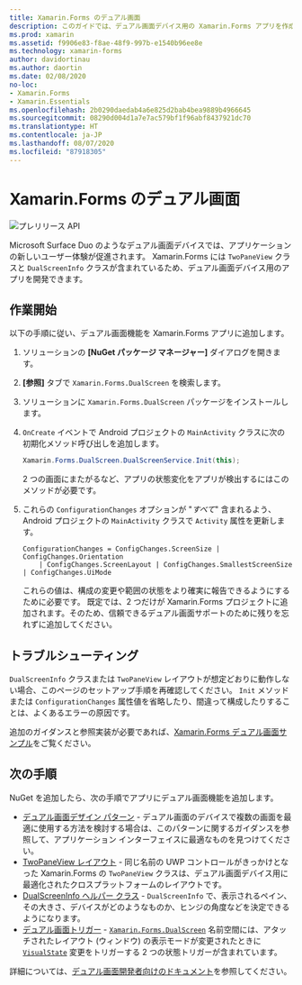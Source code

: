 ```yaml
---
title: Xamarin.Forms のデュアル画面
description: このガイドでは、デュアル画面デバイス用の Xamarin.Forms アプリを作成する方法について説明します。
ms.prod: xamarin
ms.assetid: f9906e83-f8ae-48f9-997b-e1540b96ee8e
ms.technology: xamarin-forms
author: davidortinau
ms.author: daortin
ms.date: 02/08/2020
no-loc:
- Xamarin.Forms
- Xamarin.Essentials
ms.openlocfilehash: 2b0290daedab4a6e825d2bab4bea9889b4966645
ms.sourcegitcommit: 08290d004d1a7e7ac579bf1f96abf8437921dc70
ms.translationtype: HT
ms.contentlocale: ja-JP
ms.lasthandoff: 08/07/2020
ms.locfileid: "87918305"
---
```

# <a name="no-locxamarinforms-dual-screen"></a>Xamarin.Forms のデュアル画面

![プレリリース API](~/media/shared/preview.png)

Microsoft Surface Duo のようなデュアル画面デバイスでは、アプリケーションの新しいユーザー体験が促進されます。 Xamarin.Forms には `TwoPaneView` クラスと `DualScreenInfo` クラスが含まれているため、デュアル画面デバイス用のアプリを開発できます。

## <a name="get-started"></a>作業開始

以下の手順に従い、デュアル画面機能を Xamarin.Forms アプリに追加します。

1. ソリューションの **[NuGet パッケージ マネージャー]** ダイアログを開きます。
2. **[参照]** タブで `Xamarin.Forms.DualScreen` を検索します。
3. ソリューションに `Xamarin.Forms.DualScreen` パッケージをインストールします。
4. `OnCreate` イベントで Android プロジェクトの `MainActivity` クラスに次の初期化メソッド呼び出しを追加します。

    ```csharp
    Xamarin.Forms.DualScreen.DualScreenService.Init(this);
    ```

    2 つの画面にまたがるなど、アプリの状態変化をアプリが検出するにはこのメソッドが必要です。

5. これらの `ConfigurationChanges` オプションが "_すべて_" 含まれるよう、Android プロジェクトの `MainActivity` クラスで `Activity` 属性を更新します。

    ```@csharp
    ConfigurationChanges = ConfigChanges.ScreenSize | ConfigChanges.Orientation
        | ConfigChanges.ScreenLayout | ConfigChanges.SmallestScreenSize | ConfigChanges.UiMode
    ```

    これらの値は、構成の変更や範囲の状態をより確実に報告できるようにするために必要です。 既定では、2 つだけが Xamarin.Forms プロジェクトに追加されます。そのため、信頼できるデュアル画面サポートのために残りを忘れずに追加してください。

## <a name="troubleshooting"></a>トラブルシューティング

`DualScreenInfo` クラスまたは `TwoPaneView` レイアウトが想定どおりに動作しない場合、このページのセットアップ手順を再確認してください。 `Init` メソッドまたは `ConfigurationChanges` 属性値を省略したり、間違って構成したりすることは、よくあるエラーの原因です。

追加のガイダンスと参照実装が必要であれば、[Xamarin.Forms デュアル画面サンプル](https://docs.microsoft.com/dual-screen/xamarin/samples)をご覧ください。

## <a name="next-steps"></a>次の手順

NuGet を追加したら、次の手順でアプリにデュアル画面機能を追加します。

- [デュアル画面デザイン パターン](design-patterns.md) - デュアル画面のデバイスで複数の画面を最適に使用する方法を検討する場合は、このパターンに関するガイダンスを参照して、アプリケーション インターフェイスに最適なものを見つけてください。
- [TwoPaneView レイアウト](twopaneview.md) - 同じ名前の UWP コントロールがきっかけとなった Xamarin.Forms の `TwoPaneView` クラスは、デュアル画面デバイス用に最適化されたクロスプラットフォームのレイアウトです。
- [DualScreenInfo ヘルパー クラス](dual-screen-info.md) - `DualScreenInfo` で、表示されるペイン、その大きさ、デバイスがどのようなものか、ヒンジの角度などを決定できるようになります。
- [デュアル画面トリガー](triggers.md) - [`Xamarin.Forms.DualScreen`](xref:Xamarin.Forms.DualScreen) 名前空間には、アタッチされたレイアウト (ウィンドウ) の表示モードが変更されたときに [`VisualState`](xref:Xamarin.Forms.VisualState) 変更をトリガーする 2 つの状態トリガーが含まれています。

詳細については、[デュアル画面開発者向けのドキュメント](https://docs.microsoft.com/dual-screen/)を参照してください。
